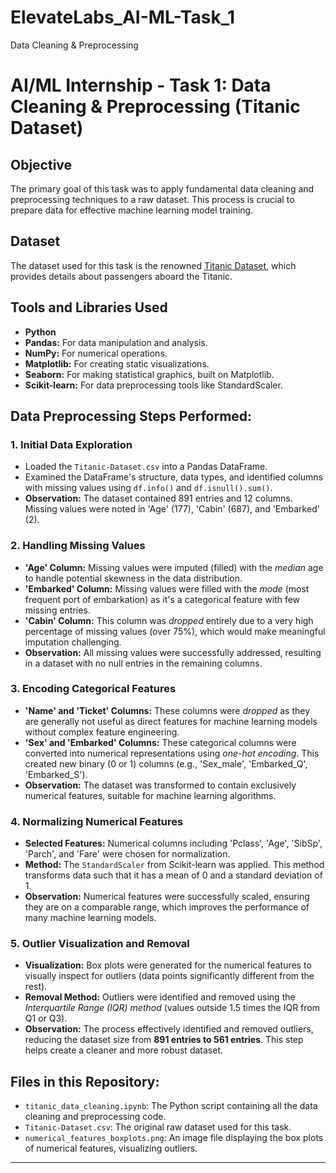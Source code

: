 # ElevateLabs_AI-ML-Task_1
Data Cleaning &amp; Preprocessing
# AI/ML Internship - Task 1: Data Cleaning & Preprocessing (Titanic Dataset)

## Objective
The primary goal of this task was to apply fundamental data cleaning and preprocessing techniques to a raw dataset. This process is crucial to prepare data for effective machine learning model training.

## Dataset
The dataset used for this task is the renowned [Titanic Dataset](https://www.kaggle.com/c/titanic/data), which provides details about passengers aboard the Titanic.

## Tools and Libraries Used
* **Python**
* **Pandas:** For data manipulation and analysis.
* **NumPy:** For numerical operations.
* **Matplotlib:** For creating static visualizations.
* **Seaborn:** For making statistical graphics, built on Matplotlib.
* **Scikit-learn:** For data preprocessing tools like StandardScaler.

## Data Preprocessing Steps Performed:

### 1. Initial Data Exploration
* Loaded the `Titanic-Dataset.csv` into a Pandas DataFrame.
* Examined the DataFrame's structure, data types, and identified columns with missing values using `df.info()` and `df.isnull().sum()`.
* **Observation:** The dataset contained 891 entries and 12 columns. Missing values were noted in 'Age' (177), 'Cabin' (687), and 'Embarked' (2).

### 2. Handling Missing Values
* **'Age' Column:** Missing values were imputed (filled) with the *median* age to handle potential skewness in the data distribution.
* **'Embarked' Column:** Missing values were filled with the *mode* (most frequent port of embarkation) as it's a categorical feature with few missing entries.
* **'Cabin' Column:** This column was *dropped* entirely due to a very high percentage of missing values (over 75%), which would make meaningful imputation challenging.
* **Observation:** All missing values were successfully addressed, resulting in a dataset with no null entries in the remaining columns.

### 3. Encoding Categorical Features
* **'Name' and 'Ticket' Columns:** These columns were *dropped* as they are generally not useful as direct features for machine learning models without complex feature engineering.
* **'Sex' and 'Embarked' Columns:** These categorical columns were converted into numerical representations using *one-hot encoding*. This created new binary (0 or 1) columns (e.g., 'Sex_male', 'Embarked_Q', 'Embarked_S').
* **Observation:** The dataset was transformed to contain exclusively numerical features, suitable for machine learning algorithms.

### 4. Normalizing Numerical Features
* **Selected Features:** Numerical columns including 'Pclass', 'Age', 'SibSp', 'Parch', and 'Fare' were chosen for normalization.
* **Method:** The `StandardScaler` from Scikit-learn was applied. This method transforms data such that it has a mean of 0 and a standard deviation of 1.
* **Observation:** Numerical features were successfully scaled, ensuring they are on a comparable range, which improves the performance of many machine learning models.

### 5. Outlier Visualization and Removal
* **Visualization:** Box plots were generated for the numerical features to visually inspect for outliers (data points significantly different from the rest).
* **Removal Method:** Outliers were identified and removed using the *Interquartile Range (IQR) method* (values outside 1.5 times the IQR from Q1 or Q3).
* **Observation:** The process effectively identified and removed outliers, reducing the dataset size from **891 entries to 561 entries**. This step helps create a cleaner and more robust dataset.

## Files in this Repository:
* `titanic_data_cleaning.ipynb`: The Python script containing all the data cleaning and preprocessing code.
* `Titanic-Dataset.csv`: The original raw dataset used for this task.
* `numerical_features_boxplots.png`: An image file displaying the box plots of numerical features, visualizing outliers.

---
